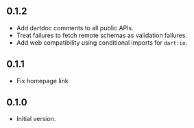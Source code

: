 ## 0.1.2

- Add dartdoc comments to all public APIs.
- Treat failures to fetch remote schemas as validation failures.
- Add web compatibility using conditional imports for `dart:io`.

## 0.1.1

- Fix homepage link

## 0.1.0

- Initial version.
